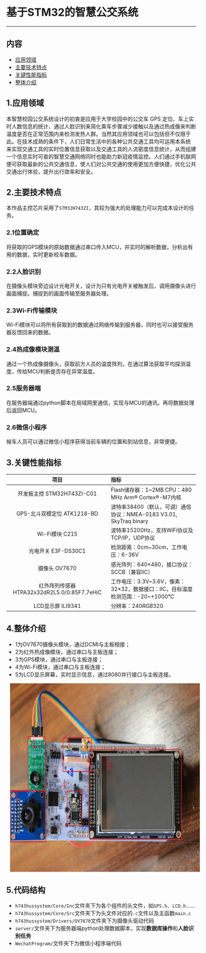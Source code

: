 # 基于STM32的智慧公交系统
---
## 内容

- [应用领域](#1.应用领域)
- [主要技术特点](#2.主要技术特点)
- [关键性能指标](#3.关键性能指标)
- [整体介绍](#4.整体介绍)


## 1.应用领域

本智慧校园公交系统设计的初衷是应用于大学校园中的公交车 GPS 定位、车上实时人数信息的统计、通过人脸识别来简化乘车步骤减少接触以及通过热成像来判断温度是否在正常范围内来检测发热人群。当然其应用领域也可以包括但不仅限于此。在技术成熟的条件下，人们日常生活中的各种公共交通工具均可运用本系统 来实现交通工具的实时位置信息获取以及交通工具的人流密度信息统计，从而组建一个信息实时可查的智慧交通网络同时也能助力新冠疫情监控。人们通过手机联网便可获取最新的公共交通信息，使人们对公共交通的使用更加方便快捷，优化公共交通出行体验，提升出行效率和安全。

## 2.主要技术特点

本作品主控芯片采用了`STM32H743ZI`，其较为强大的处理能力可以完成本设计的任务。

### 2.1位置确定
将获取的GPS模块的原始数据通过串口传入MCU，并实时的解析数据，分析出有用的数据，实时更新校车数据。
### 2.2人脸识别
在摄像头模块旁边设计光电开关，设计为只有光电开关被触发后，调用摄像头进行画面捕捉。捕捉到的画面传输至服务器处理。
### 2.3Wi-Fi传输模块
Wi-Fi模块可以将所有获取到的数据通过网络传输到服务器，同时也可以接受服务器反馈回来的数据。
### 2.4热成像模块测温
通过一个热成像摄像头，获取前方人员的温度阵列，在通过算法获取平均探测温度，传给MCU判断是否存在异常温度。
### 2.5服务器端
在服务器端通过python脚本在局域网里通信，实现与MCU的通讯。再将数据处理后返回MCU。
### 2.6微信小程序
候车人员可以通过微信小程序获得当前车辆的位置和到站信息，非常便捷。

## 3.关键性能指标


|项目|指标|
| :----: | :---- |
|开发板主控 STM32H743ZI-C01|Flash储存器：1~2MB CPU：480 MHz Arm® Cortex®-M7内核|
|GPS-北斗双模定位 ATK1218-BD|波特率38400（默认，可调）通信协议：NMEA-0183 V3.01,  SkyTraq binary|
|Wi-Fi模块 C215|波特率15200Hz，支持WiFi协议及TCP/IP，UDP协议|
|光电开关 E3F-DS30C1|检测距离：0cm~30cm，工作电压：6-36V|
|摄像头 OV7670|感光阵列：640*480，接口协议：SCCB（兼容IIC）|
|红外阵列传感器 HTPA32x32dR2L5.0/0.85F7.7eHiC|工作电压：3.3V~3.6V，像素：32*32，数据接口：IIC，目标温度检测范围：-20~+1000℃|
|LCD显示屏 ILI9341|分辨率：240*RGB*320|

## 4.整体介绍
- 1为OV7670摄像头模块，通过DCMI与主板相接；
- 2为红外热成像模块，通过串口与主板连接；
- 3为GPS模块，通过串口与主板连接；
- 4为Wi-Fi模块，通过串口与主板连接；
- 5为LCD显示屏幕，实时显示信息，通过8080并行接口与主板连接。
<div align="center">
<img src="./image/demo.jpg" height=500 width=950 hspace='10'/> <br />
</div>

## 5.代码结构
- `h743hussystem/Core/Inc`文件夹下为各个组件的头文件，如`GPS.h`、`LCD.h`……
- `h743hussystem/Core/Src`文件夹下为头文件对应的`.c`文件以及主函数`main.c`
- `h743hussystem/Drivers/OV7670`文件夹下为摄像头驱动代码
- `server/`文件夹下为服务器端python处理数据脚本，实现**数据库操作**和**人脸识别任务**
- `WechatProgram/`文件夹下为微信小程序端代码